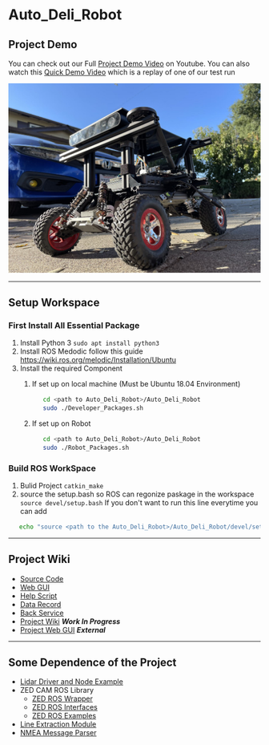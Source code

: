 # Auto_Deli_Robot  

## Project Demo

You can check out our Full [Project Demo Video](https://www.youtube.com/watch?v=tzTTkthyS_k) on Youtube.
You can also watch this [Quick Demo Video](https://www.youtube.com/watch?v=kx7PS1gOcAw) which is a replay of one of our test run

![Robot Image](https://github.com/CMPE195-Group-28-Auto-Delivery-Robot/Auto_Deli_Robot/blob/main/RobotImage.jpg?raw=true)

---

## Setup Workspace  

### First Install All Essential Package

1. Install Python 3
``` sudo apt install python3 ```
2. Install ROS Medodic follow this guide <https://wiki.ros.org/melodic/Installation/Ubuntu>
3. Install the required Component
   1. If set up on local machine (Must be Ubuntu 18.04 Environment)

      ```bash
         cd <path to Auto_Deli_Robot>/Auto_Deli_Robot
         sudo ./Developer_Packages.sh
      ```

   2. If set up on Robot

      ```bash
         cd <path to Auto_Deli_Robot>/Auto_Deli_Robot
         sudo ./Robot_Packages.sh
      ```

### Build ROS WorkSpace

1. Bulid Project
   ``` catkin_make ```
2. source the setup.bash so ROS can regonize paskage in the workspace
   ``` source devel/setup.bash ```
   If you don't want to run this line everytime you can add

```bash
   echo "source <path to the Auto_Deli_Robot>/Auto_Deli_Robot/devel/setup.bash" >> ~/.bashrc
```

---

## Project Wiki

- [Source Code](https://github.com/CMPE195-Group-28-Auto-Delivery-Robot/Auto_Deli_Robot/tree/main/src)
- [Web GUI](https://github.com/CMPE195-Group-28-Auto-Delivery-Robot/Auto_Delivery_Robot_Web_Control_GUI)
- [Help Script](https://github.com/CMPE195-Group-28-Auto-Delivery-Robot/Auto_Deli_Robot/tree/main/Help_Script)
- [Data Record](https://github.com/CMPE195-Group-28-Auto-Delivery-Robot/Auto_Deli_Robot/tree/main/data_record)
- [Back Service](https://github.com/CMPE195-Group-28-Auto-Delivery-Robot/Auto_Deli_Robot/tree/main/Back_Service)
- [Project Wiki](https://github.com/CMPE195-Group-28-Auto-Delivery-Robot/Auto_Deli_Robot/tree/main/Project_Wiki) ***Work In Progress***
- [Project Web GUI](https://github.com/CMPE195-Group-28-Auto-Delivery-Robot/Auto_Delivery_Robot_Web_Control_GUI) ***External***

---  

## Some Dependence of the Project

- [Lidar Driver and Node Example](https://github.com/Slamtec/rplidar_ros)
- ZED CAM ROS Library
  - [ZED ROS Wrapper](https://github.com/stereolabs/zed-ros-wrapper)
  - [ZED ROS Interfaces](https://github.com/stereolabs/zed-ros-interfaces)
  - [ZED ROS Examples](https://github.com/stereolabs/zed-ros-examples)
- [Line Extraction Module](https://github.com/kam3k/laser_line_extraction.git)  
- [NMEA Message Parser](https://github.com/kosma/minmea.git)
